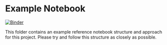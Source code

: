 # Example Notebook

[![Binder](http://mybinder.org/badge_logo.svg)](http://mybinder.org/v2/gh/andrewm4894/Open-Assistant/blob/example-notebook/notebooks/example/)

This folder contains an example reference notebook structure and approach for
this project. Please try and follow this structure as closely as possible.

